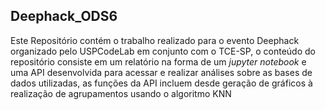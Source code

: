 ## Deephack_ODS6

Este Repositório contém o trabalho realizado para o evento Deephack organizado pelo USPCodeLab em conjunto com o TCE-SP, o conteúdo do repositório
consiste em um relatório na forma de um *jupyter notebook* e uma API desenvolvida para acessar e realizar análises sobre as bases de dados utilizadas,
as funções da API incluem desde geração de gráficos à realização de agrupamentos usando o algoritmo KNN
